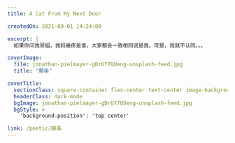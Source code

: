 ```yaml
---
title: A Cat From My Next Door

createdOn: 2021-09-01 14:24:00

excerpt: |
  如果你问我哥姐，我妈最疼是谁，大家都会一致相同说是我。可是，我就不认同。。。

coverImage:
  file: jonathan-pielmayer-gDrUY7QUeng-unsplash-feed.jpg
  title: "藤条"

coverTitle:
  sectionClass: square-container flex-center text-center image-background
  headerClass: dark-mode
  bgImage: jonathan-pielmayer-gDrUY7QUeng-unsplash-feed.jpg
  bgStyle: >
    'background-position': 'top center'

link: /poetic/藤条
---
```

